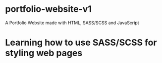 # portfolio-website-v1
A Portfolio Website made with HTML, SASS/SCSS and JavaScript

# Learning how to use SASS/SCSS for styling web pages
